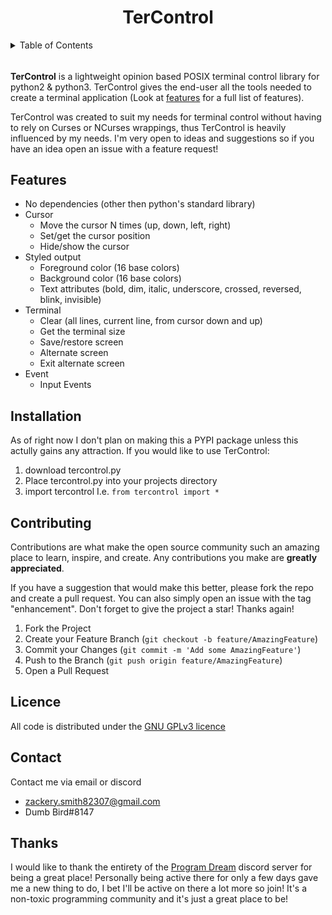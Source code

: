 <h1 align="center">TerControl</h1>

<!-- TABLE OF CONTENTS -->
<details>
  <summary>Table of Contents</summary>
  <ol>
    <li>
      <a href="#about-tercontrol">About TerControl</a>
    </li>
    <li>
      <a href="#features">Features</a>
    </li>
    <li>
      <a href="#installation">Installation</a>
    </li>
    <li><a href="#contributing">Contributing</a></li>
    <li><a href="#license">License</a></li>
    <li><a href="#contact">Contact</a></li>
    <li><a href="#thanks">Thanks</a></lu>
  </ol>
</details>

  
<!--
Start of about
-->
###### <a name="about-tercontrol" />
**TerControl** is a lightweight opinion based POSIX terminal control library for python2 & python3. TerControl gives the end-user all the tools needed to create a terminal application (Look at [features](#features) for a full list of features). 

TerControl was created to suit my needs for terminal control without having to rely on Curses or NCurses wrappings, thus TerControl is heavily influenced by my needs. I'm very open to ideas and suggestions so if you have an idea open an issue with a feature request! 
<!--
End of about
-->

<!--
Start of features
-->
## Features <a name="features" />

- No dependencies (other then python's standard library) 
- Cursor
    - Move the cursor N times (up, down, left, right)
    - Set/get the cursor position
    - Hide/show the cursor
- Styled output 
    - Foreground color (16 base colors)
    - Background color (16 base colors)
    - Text attributes (bold, dim, italic, underscore, crossed, reversed, blink, invisible)
- Terminal 
    - Clear (all lines, current line, from cursor down and up)
    - Get the terminal size
    - Save/restore screen
    - Alternate screen
    - Exit alternate screen
- Event
    - Input Events 
<!--
End of features
-->

<!-- 
Start of installation
-->
## Installation
As of right now I don't plan on making this a PYPI package unless this actully gains any attraction. If you would like to use TerControl: 
1. download tercontrol.py
2. Place tercontrol.py into your projects directory
3. import tercontrol I.e. `from tercontrol import *`


<!--
Start of contributing
-->
## Contributing <a name="contributing" />
Contributions are what make the open source community such an amazing place to learn, inspire, and create. Any contributions you make are **greatly appreciated**.

If you have a suggestion that would make this better, please fork the repo and create a pull request. You can also simply open an issue with the tag "enhancement".
Don't forget to give the project a star! Thanks again!

1. Fork the Project
2. Create your Feature Branch (`git checkout -b feature/AmazingFeature`)
3. Commit your Changes (`git commit -m 'Add some AmazingFeature'`)
4. Push to the Branch (`git push origin feature/AmazingFeature`)
5. Open a Pull Request
<!--
End of contributing
-->

## Licence <a name="license" />
All code is distributed under the [GNU GPLv3 licence](https://github.com/ZackeryRSmith/tercontrol/blob/main/LICENSE)

## Contact <a name="contact" />
Contact me via email or discord
- zackery.smith82307@gmail.com
- Dumb Bird#8147

## Thanks <a name="thanks">
I would like to thank the entirety of the [Program Dream](https://discord.gg/gfmaxgE) discord server for being a great place! Personally being active there for only a few days gave me a new thing to do, I bet I'll be active on there a lot more so join! It's a non-toxic programming community and it's just a great place to be!
